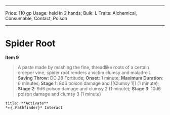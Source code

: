 
---
Price: 110 gp
Usage: held in 2 hands;
Bulk: L
Traits: Alchemical, Consumable, Contact, Poison

---

# Spider Root

**Item 9**

> A paste made by mashing the fine, threadlike roots of a certain creeper vine, spider root renders a victim clumsy and maladroit.
**Saving Throw**: DC 28 Fortitude;
**Onset**: 1 minute;
**Maximum Duration**: 6 minutes;
**Stage 1**: 8d6 poison damage and [[Clumsy 1]] (1 minute);
**Stage 2**: 9d6 poison damage and clumsy 2 (1 minute);
**Stage 3**: 10d6 poison damage and clumsy 3 (1 minute)

```ad-embed-ability
title: **Activate**
*⬻{.Pathfinder}* Interact 
```
